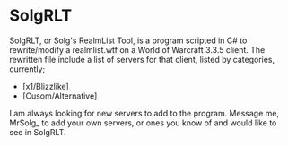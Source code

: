 # SolgRLT

SolgRLT, or Solg's RealmList Tool, is a program scripted in C# to rewrite/modify a realmlist.wtf on a World of Warcraft 3.3.5 client. The rewritten file include a list of servers for that client, listed by categories, currently;

- [x1/Blizzlike]
- [Cusom/Alternative]

I am always looking for new servers to add to the program. Message me, MrSolg_ to add your own servers, or ones you know of and would like to see in SolgRLT.